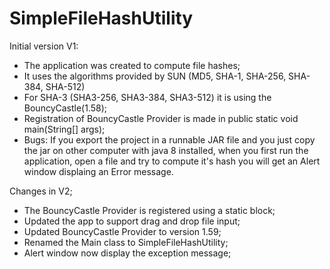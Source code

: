 # SimpleFileHashUtility

Initial version V1:
 - The application was created to compute file hashes;
 - It uses the algorithms provided by SUN (MD5, SHA-1, SHA-256, SHA-384, SHA-512)
 - For SHA-3 (SHA3-256, SHA3-384, SHA3-512) it is using the BouncyCastle(1.58);
 - Registration of BouncyCastle Provider is made in public static void main(String[] args);
 - Bugs: If you export the project in a runnable JAR file and you just copy the jar on other computer with java 8 installed, when you first run the application, open a file and try to compute it's hash you will get an Alert window displaing an Error message.


Changes in V2;
 - The BouncyCastle Provider is registered using a static block;
 - Updated the app to support drag and drop file input;
 - Updated BouncyCastle Provider to version 1.59;
 - Renamed the Main class to SimpleFileHashUtility;
 - Alert window now display the exception message;